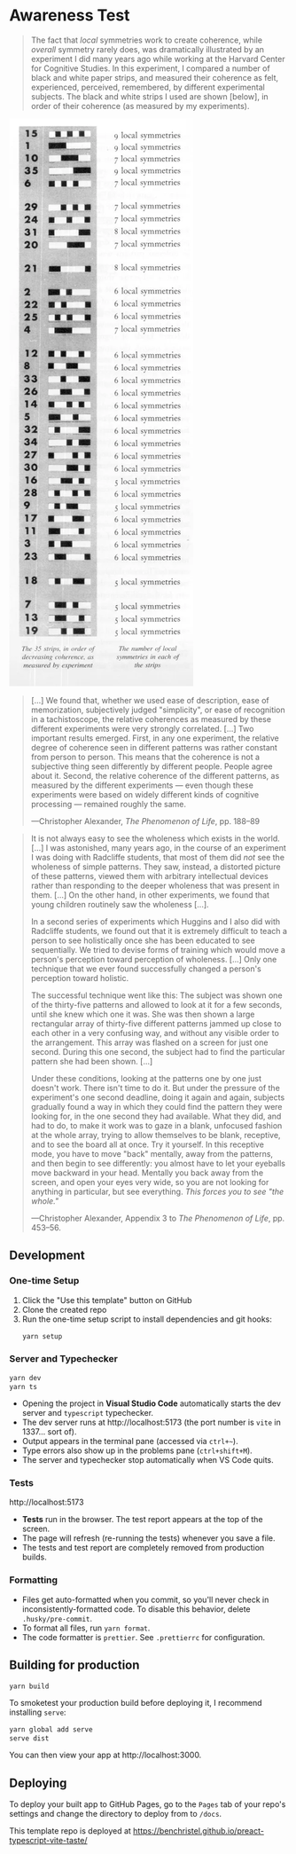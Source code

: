 # Awareness Test

> The fact that _local_ symmetries work to create coherence, while _overall_ symmetry rarely does, was dramatically illustrated by an experiment I did many years ago while working at the Harvard Center for Cognitive Studies. In this experiment, I compared a number of black and white paper strips, and measured their coherence as felt, experienced, perceived, remembered, by different experimental subjects. The black and white strips I used are shown [below], in order of their coherence (as measured by my experiments).

![35 patterns, each made of 7 squares which are either black or white](strips.webp)

> [...] We found that, whether we used ease of description, ease of memorization, subjectively judged "simplicity", or ease of recognition in a tachistoscope, the relative coherences as measured by these different experiments were very strongly correlated. [...] Two important results emerged. First, in any one experiment, the relative degree of coherence seen in different patterns was rather constant from person to person. This means that the coherence is not a subjective thing seen differently by different people. People agree about it. Second, the relative coherence of the different patterns, as measured by the different experiments — even though these experiments were based on widely different kinds of cognitive processing — remained roughly the same.
>
> —Christopher Alexander, _The Phenomenon of Life_, pp. 188–89

> It is not always easy to see the wholeness which exists in the world. [...] I was astonished, many years ago, in the course of an experiment I was doing with Radcliffe students, that most of them did _not_ see the wholeness of simple patterns. They saw, instead, a distorted picture of these patterns, viewed them with arbitrary intellectual devices rather than responding to the deeper wholeness that was present in them. [...] On the other hand, in other experiments, we found that young children routinely saw the wholeness [...].
>
> In a second series of experiments which Huggins and I also did with Radcliffe students, we found out that it is extremely difficult to teach a person to see holistically once she has been educated to see sequentially. We tried to devise forms of training which would move a person's perception toward perception of wholeness. [...] Only one technique that we ever found successfully changed a person's perception toward holistic.
>
> The successful technique went like this: The subject was shown one of the thirty-five patterns and allowed to look at it for a few seconds, until she knew which one it was. She was then shown a large rectangular array of thirty-five different patterns jammed up close to each other in a very confusing way, and without any visible order to the arrangement. This array was flashed on a screen for just one second. During this one second, the subject had to find the particular pattern she had been shown. [...]
>
> Under these conditions, looking at the patterns one by one just doesn't work. There isn't time to do it. But under the pressure of the experiment's one second deadline, doing it again and again, subjects gradually found a way in which they could find the pattern they were looking for, in the one second they had available. What they did, and had to do, to make it work was to gaze in a blank, unfocused fashion at the whole array, trying to allow themselves to be blank, receptive, and to see the board all at once. Try it yourself. In this receptive mode, you have to move "back" mentally, away from the patterns, and then begin to see differently: you almost have to let your eyeballs move backward in your head. Mentally you back away from the screen, and open your eyes very wide, so you are not looking for anything in particular, but see everything. _This forces you to see "the whole."_
>
> —Christopher Alexander, Appendix 3 to _The Phenomenon of Life_, pp. 453–56.

## Development

### One-time Setup

1. Click the "Use this template" button on GitHub
2. Clone the created repo
3. Run the one-time setup script to install dependencies and git hooks:
   ```
   yarn setup
   ```

### Server and Typechecker

```
yarn dev
yarn ts
```

- Opening the project in **Visual Studio Code** automatically starts the dev server and `typescript` typechecker.
- The dev server runs at http://localhost:5173 (the port number is `vite` in 1337... sort of).
- Output appears in the terminal pane (accessed via `ctrl+~`).
- Type errors also show up in the problems pane (`ctrl+shift+M`).
- The server and typechecker stop automatically when VS Code quits.

### Tests

http://localhost:5173

- **Tests** run in the browser. The test report appears at the top of the screen.
- The page will refresh (re-running the tests) whenever you save a file.
- The tests and test report are completely removed from production builds.

### Formatting

- Files get auto-formatted when you commit, so you'll never check in inconsistently-formatted code. To disable this behavior, delete `.husky/pre-commit`.
- To format all files, run `yarn format`.
- The code formatter is `prettier`. See `.prettierrc` for configuration.

## Building for production

```
yarn build
```

To smoketest your production build before deploying it, I recommend installing `serve`:

```
yarn global add serve
serve dist
```

You can then view your app at http://localhost:3000.

## Deploying

To deploy your built app to GitHub Pages, go to the `Pages` tab of your repo's settings and change the directory to deploy from to `/docs`.

This template repo is deployed at https://benchristel.github.io/preact-typescript-vite-taste/

